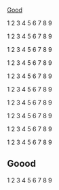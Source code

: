 [Good](#good)

1
2
3
4
5
6
7
8
9

1
2
3
4
5
6
7
8
9


1
2
3
4
5
6
7
8
9



1
2
3
4
5
6
7
8
9



1
2
3
4
5
6
7
8
9




1
2
3
4
5
6
7
8
9



1
2
3
4
5
6
7
8
9



1
2
3
4
5
6
7
8
9



1
2
3
4
5
6
7
8
9


1
2
3
4
5
6
7
8
9

## Goood

1
2
3
4
5
6
7
8
9

